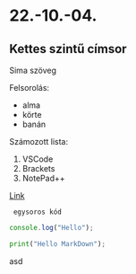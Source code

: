 # 22.-10.-04.
## Kettes szintű címsor

Sima szöveg

Felsorolás:
- alma
- körte
- banán

Számozott lista:
1. VSCode
2. Brackets
3. NotePad++


[Link](http://acsjszki.hu)

` egysoros kód`

``` javascript
console.log("Hello");
```
  
  ``` python
print("Hello MarkDown");
```
  
asd